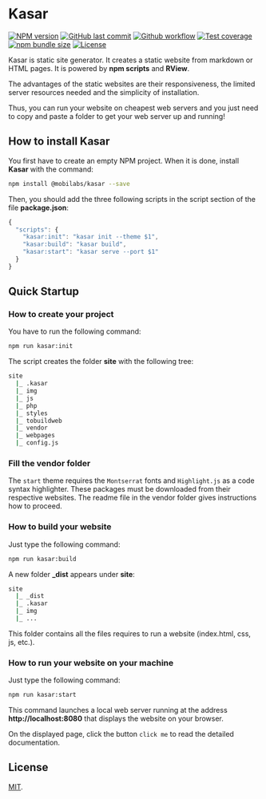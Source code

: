 # Kasar

[![NPM version][npm-image]][npm-url]
[![GitHub last commit][commit-image]][commit-url]
[![Github workflow][ci-image]][ci-url]
[![Test coverage][coveralls-image]][coveralls-url]
[![npm bundle size][npm-bundle-size-image]][npm-bundle-size-url]
[![License][license-image]](LICENSE.md)

Kasar is static site generator. It creates a static website from markdown or HTML pages. It is powered by **npm scripts** and **RView**.

The advantages of the static websites are their responsiveness, the limited server resources needed and the simplicity of installation.

Thus, you can run your website on cheapest web servers and you just need to copy and paste a folder to get your web server up and running!


## How to install Kasar

You first have to create an empty NPM project. When it is done, install **Kasar** with the command:

```bash
npm install @mobilabs/kasar --save
```

Then, you should add the three following scripts in the script section of the file **package.json**:

```javascript
{
  "scripts": {
    "kasar:init": "kasar init --theme $1",
    "kasar:build": "kasar build",
    "kasar:start": "kasar serve --port $1"
  }
}
```

## Quick Startup

### How to create your project

You have to run the following command:

```bash
npm run kasar:init
```

The script creates the folder **site** with the following tree:

```bash
site
  |_ .kasar
  |_ img
  |_ js
  |_ php
  |_ styles
  |_ tobuildweb
  |_ vendor
  |_ webpages
  |_ config.js
```

### Fill the vendor folder

The `start` theme requires the `Montserrat` fonts and `Highlight.js` as a code syntax highlighter. These packages must be downloaded from their respective websites. The readme file in the vendor folder gives instructions how to proceed.


### How to build your website

Just type the following command:

```bash
npm run kasar:build
```

A new folder **_dist** appears under **site**:

```bash
site
  |_ _dist
  |_ .kasar
  |_ img
  |_ ...
```

This folder contains all the files requires to run a website (index.html, css, js, etc.).


### How to run your website on your machine

Just type the following command:

```bash
npm run kasar:start
```

This command launches a local web server running at the address **http://localhost:8080** that displays the website on your browser.

On the displayed page, click the button `click me` to read the detailed documentation.


## License

[MIT](LICENSE.md).

<!--- URls -->

[npm-image]: https://img.shields.io/npm/v/@mobilabs/kasar.svg?style=flat-square
[release-image]: https://img.shields.io/github/release/jclo/kasar.svg?include_prereleases&style=flat-square
[commit-image]: https://img.shields.io/github/last-commit/jclo/kasar.svg?style=flat-square
[ci-image]: https://github.com/jclo/kasar/actions/workflows/ci.yml/badge.svg
[coveralls-image]: https://img.shields.io/coveralls/jclo/kasar/master.svg?style=flat-square
[npm-bundle-size-image]: https://img.shields.io/bundlephobia/minzip/@mobilabs/kasar.svg?style=flat-square
[license-image]: https://img.shields.io/npm/l/@mobilabs/kasar.svg?style=flat-square

[npm-url]: https://www.npmjs.com/package/@mobilabs/kasar
[release-url]: https://github.com/jclo/kasar/tags
[commit-url]: https://github.com/jclo/kasar/commits/master
[ci-url]: https://github.com/jclo/kasar/actions/workflows/ci.yml
[coveralls-url]: https://coveralls.io/github/jclo/kasar?branch=master
[npm-bundle-size-url]: https://img.shields.io/bundlephobia/minzip/@mobilabs/kasar
[license-url]: http://opensource.org/licenses/MIT